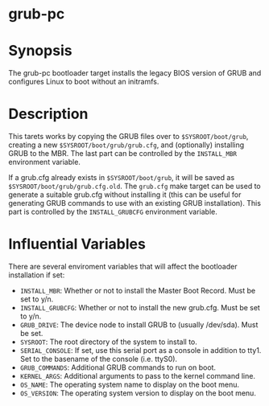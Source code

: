 grub-pc
=======

# Synopsis

The grub-pc bootloader target installs the legacy BIOS version of GRUB and
configures Linux to boot without an initramfs.

# Description

This tarets works by copying the GRUB files over to `$SYSROOT/boot/grub`,
creating a new `$SYSROOT/boot/grub/grub.cfg`, and (optionally) installing GRUB
to the MBR. The last part can be controlled by the `INSTALL_MBR` environment
variable.

If a grub.cfg already exists in `$SYSROOT/boot/grub`, it will be saved as
`$SYSROOT/boot/grub/grub.cfg.old`. The `grub.cfg` make target can be used to
generate a suitable grub.cfg without installing it (this can be useful for
generating GRUB commands to use with an existing GRUB installation). This part
is controlled by the `INSTALL_GRUBCFG` environment variable.

# Influential Variables

There are several enviroment variables that will affect the bootloader
installation if set:

* `INSTALL_MBR`: Whether or not to install the Master Boot Record. Must be set
  to y/n.
* `INSTALL_GRUBCFG`: Whether or not to install the new grub.cfg. Must be set to
  y/n.
* `GRUB_DRIVE`: The device node to install GRUB to (usually /dev/sda). Must be
  set.
* `SYSROOT`: The root directory of the system to install to.
* `SERIAL_CONSOLE`: If set, use this serial port as a console in addition to
  tty1. Set to the basename of the console (i.e. ttyS0).
* `GRUB_COMMANDS`: Additional GRUB commands to run on boot.
* `KERNEL_ARGS`: Additional arguments to pass to the kernel command line.
* `OS_NAME`: The operating system name to display on the boot menu.
* `OS_VERSION`: The operating system version to display on the boot menu.

